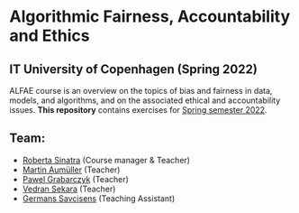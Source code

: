 # Algorithmic Fairness, Accountability and Ethics
## IT University of Copenhagen (Spring 2022)

ALFAE course is an overview on the topics of bias and fairness in data, models, and algorithms, and on the associated ethical and accountability issues. **This repository** contains exercises for [Spring semester 2022](https://learnit.itu.dk/local/coursebase/view.php?ciid=827). 

## Team:
* [Roberta Sinatra](mailto:rsin@itu.dk) (Course manager & Teacher)
* [Martin Aumüller](mailto:maau@itu.dk) (Teacher)
* [Pawel Grabarczyk](mailto:pawg@itu.dk) (Teacher)
* [Vedran Sekara](mailto:vsek@itu.dk) (Teacher)
* [Germans Savcisens](mailto:gersa@dtu.dk) (Teaching Assistant)
